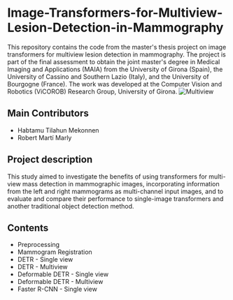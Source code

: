 # Image-Transformers-for-Multiview-Lesion-Detection-in-Mammography
This repository contains the code from the master's thesis project on image transformers for multiview lesion detection in mammography. The project is part of the final assessment to obtain the joint master's degree in Medical Imaging and Applications (MAIA) from the University of Girona (Spain), the University of Cassino and Southern Lazio (Italy), and the University of Bourgogne (France). The work was developed at the Computer Vision and Robotics (ViCOROB) Research Group, University of Girona.
![Multiview](https://github.com/Habtamu-Tilahun/Image-Transformers-for-Multiview-Lesion-Detection-in-Mammography/assets/100728361/4414cb6d-b239-43f8-98ae-11a6a2d99d49)
## Main Contributors
- Habtamu Tilahun Mekonnen
- Robert Martí Marly
## Project description
This study aimed to investigate the benefits of using transformers for multi-view mass detection in mammographic images, incorporating information from the left and right mammograms as multi-channel input images, and to evaluate and compare their performance to single-image transformers and another traditional object detection method.
## Contents
- Preprocessing
- Mammogram Registration
- DETR - Single view
- DETR - Multiview
- Deformable DETR - Single view
- Deformable DETR - Multiview
- Faster R-CNN - Single view

